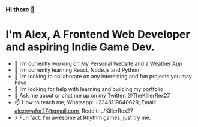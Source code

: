 ### Hi there 👋
# I'm Alex, A Frontend Web Developer and aspiring Indie Game Dev.
- 🔭 I’m currently working on My Personal Website and a [Weather App](https://github.com/TheKillerRex27/Weather-App-Project/)
- 🌱 I’m currently learning React, Node.js and Python
- 👯 I’m looking to collaborate on any interesting and fun projects you may have
- 🤔 I’m looking for help with learning and building my portfolio
- 💬 Ask me about or chat me up on my Twitter: @TheKillerRex27
- 📫 How to reach me; Whatsapp: +2348119640629, Email: alexnwafor27@gmail.com, Reddit: u/KillerRex27
- ⚡ Fun fact: I'm awesome at Rhythm games, just try me.
